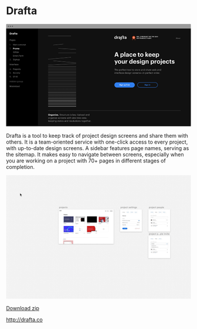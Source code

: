 # Drafta

![Drafta](drafta.png)

Drafta is a tool to keep track of project design screens and share them with others. It is a team-oriented service with one-click access to every project, with up-to-date design screens. A sidebar features page names, serving as the sitemap. It makes easy to navigate between screens, especially when you are working on a project with 70+ pages in different stages of completion. 

![Sketch plugin](drafta-sketch.gif)

[Download zip](https://github.com/fragmentlv/drafta/releases/download/v1.0.3/drafta-export.sketchplugin.zip)

http://drafta.co

